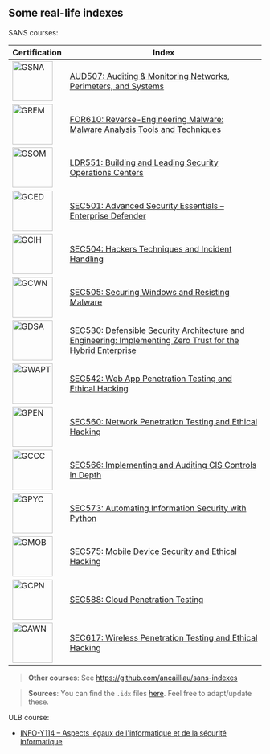 ## Some real-life indexes

SANS courses:

| Certification | Index |
| -- | -- |
| <a href="https://www.sans.org/cyber-security-courses/auditing-networks-perimeters-systems"><img src="https://images.contentstack.io/v3/assets/blt36c2e63521272fdc/blt778858609c66044a/63c71c17dd49ff3d9fff2012/GSNA.png" alt="GSNA" width="80"></a> | [AUD507: Auditing & Monitoring Networks, Perimeters, and Systems](sans/aud507.pdf) |
| <a href="https://www.sans.org/cyber-security-courses/reverse-engineering-malware-malware-analysis-tools-techniques"><img src="https://images.contentstack.io/v3/assets/blt36c2e63521272fdc/bltd81ede1416d5cdcc/63c71c17e5cf0162d281d5fd/GREM.png" alt="GREM" width="80"></a> | [FOR610: Reverse-Engineering Malware: Malware Analysis Tools and Techniques](sans/for610.pdf) |
| <a href="https://www.sans.org/cyber-security-courses/building-leading-security-operations-centers"><img src="https://images.contentstack.io/v3/assets/blt36c2e63521272fdc/blt94ab9528d8caaccd/63c71c17ca4ee4418bab9968/GSOM.png" alt="GSOM" width="80"></a> | [LDR551: Building and Leading Security Operations Centers](sans/ldr551.pdf) |
| <a href="https://www.sans.org/cyber-security-courses/advanced-security-essentials-enterprise-defender"><img src="https://images.contentstack.io/v3/assets/blt36c2e63521272fdc/blta327586b13283f91/63c71c14b871667594492d87/GCED.png" alt="GCED" width="80"></a> | [SEC501: Advanced Security Essentials – Enterprise Defender](sans/sec501.pdf) |
| <a href="https://www.sans.org/cyber-security-courses/hacker-techniques-exploits-incident-handling"><img src="https://images.contentstack.io/v3/assets/blt36c2e63521272fdc/bltd42dcd7c5c4c108c/63c71c13d1f34304558a361d/GCIH.png" alt="GCIH" width="80"></a> | [SEC504: Hackers Techniques and Incident Handling](sans/sec504.pdf) |
| <a href="https://www.sans.org/cyber-security-courses/securing-windows-with-powershell"><img src="https://images.contentstack.io/v3/assets/blt36c2e63521272fdc/blt8cb03844355865b1/63c71c174c103f10a556a021/GCWN.png" alt="GCWN" width="80"></a> | [SEC505: Securing Windows and Resisting Malware](sans/sec505.pdf) |
| <a href="https://www.sans.org/cyber-security-courses/defensible-security-architecture-and-engineering"><img src="https://images.contentstack.io/v3/assets/blt36c2e63521272fdc/blt926b0c3d5661ce53/63c71c17b871667594492d8b/GDSA.png" alt="GDSA" width="80"></a> | [SEC530: Defensible Security Architecture and Engineering: Implementing Zero Trust for the Hybrid Enterprise](sans/sec530.pdf) |
| <a href="https://www.sans.org/cyber-security-courses/web-app-penetration-testing-ethical-hacking"><img src="https://images.contentstack.io/v3/assets/blt36c2e63521272fdc/bltc338fb0d9bc00d53/63c71c175291cc643f1f1704/GWAPT.png" alt="GWAPT" width="80"></a> | [SEC542: Web App Penetration Testing and Ethical Hacking](sans/sec542.pdf) |
| <a href="https://www.sans.org/cyber-security-courses/network-penetration-testing-ethical-hacking"><img src="https://images.contentstack.io/v3/assets/blt36c2e63521272fdc/blte92616127ffc3f86/63c71c14d1f34304558a3621/GPEN.png" alt="GPEN" width="80"></a> | [SEC560: Network Penetration Testing and Ethical Hacking](sans/sec560.pdf) |
| <a href="https://www.sans.org/cyber-security-courses/implementing-auditing-critical-security-controls"><img src="https://images.contentstack.io/v3/assets/blt36c2e63521272fdc/blt5830f666a52f0480/63c71c15e5cf0162d281d5f9/GCCC.png" alt="GCCC" width="80"></a> | [SEC566: Implementing and Auditing CIS Controls in Depth](sans/sec566.pdf) |
| <a href="https://www.sans.org/cyber-security-courses/automating-information-security-with-python"><img src="https://images.contentstack.io/v3/assets/blt36c2e63521272fdc/blt0d37113d804c79ff/63c71c14a03edb10af48d773/GPYC.png" alt="GPYC" width="80"></a> | [SEC573: Automating Information Security with Python](sans/sec573.pdf) |
| <a href="https://www.sans.org/cyber-security-courses/mobile-device-security-ethical-hacking"><img src="https://images.contentstack.io/v3/assets/blt36c2e63521272fdc/blt1ff7ac58e2d41ae6/63c71c172754f26d0beccd62/GMOB.png" alt="GMOB" width="80"></a> | [SEC575: Mobile Device Security and Ethical Hacking](sans/sec575.pdf) |
| <a href="https://www.sans.org/cyber-security-courses/cloud-penetration-testing"><img src="https://images.contentstack.io/v3/assets/blt36c2e63521272fdc/bltc3eb46abae5b5231/63c71c161bb5c94c86d1cf63/GCPN.png" alt="GCPN" width="80"></a> | [SEC588: Cloud Penetration Testing](sans/sec588.pdf) |
| <a href="https://www.sans.org/cyber-security-courses/wireless-penetration-testing-ethical-hacking"><img src="https://images.contentstack.io/v3/assets/blt36c2e63521272fdc/blt82effe5fea5b6f52/63c71c1465b0e343317475dc/GAWN.png" alt="GAWN" width="80"></a> | [SEC617: Wireless Penetration Testing and Ethical Hacking](sans/sec617.pdf) |

> **Other courses**: See https://github.com/ancailliau/sans-indexes

> **Sources**: You can find the `.idx` files [here](https://github.com/dhondta/tex-course-index-template/tree/master/examples/sans). Feel free to adapt/update these.

ULB course:

- [INFO-Y114 – Aspects légaux de l'informatique et de la sécurité informatique](ulb/info-y114.pdf)
